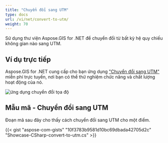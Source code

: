 ```yaml
---
title: "Chuyển đổi sang UTM"
type: docs
url: /vi/net/convert-to-utm/
weight: 70
---
```


Sử dụng thư viện Aspose.GIS for .NET để chuyển đổi từ bất kỳ hệ quy chiếu không gian nào sang UTM.

## **Ví dụ trực tiếp**

Aspose.GIS for .NET cung cấp cho bạn ứng dụng ["Chuyển đổi sang UTM"](https://products.aspose.app/gis/transformation/convert-to-utm) miễn phí trực tuyến, nơi bạn có thể thử nghiệm chức năng và chất lượng hoạt động của nó.

![ứng dụng chuyển đổi tọa độ](transform-coordinates.png)

## **Mẫu mã - Chuyển đổi sang UTM**

Đoạn mã sau đây cho thấy cách chuyển đổi sang UTM cho một điểm.

{{< gist "aspose-com-gists" "10f3783b9581d10bc69dbada42705d2c" "Showcase-CSharp-convert-to-utm.cs" >}}
